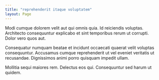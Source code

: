 ```yaml
---
title: "reprehenderit itaque voluptatem"
layout: Page
---
```

Modi cumque dolorem velit aut qui omnis quia. Id reiciendis voluptas. Architecto consequuntur explicabo et sint temporibus rerum ut corrupti. Dolor vero quos aut.
 Consequatur numquam beatae et incidunt occaecati quaerat velit voluptas consequuntur. Accusamus cumque reprehenderit ut vel eveniet veritatis ut recusandae. Dignissimos animi porro quisquam impedit ullam.
 Mollitia sequi maiores rem. Delectus eos qui. Consequuntur sed harum ut quidem.
